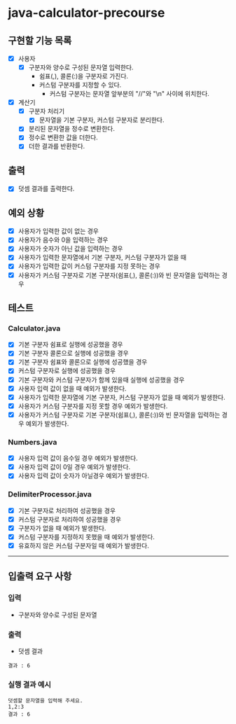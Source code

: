 # java-calculator-precourse

## 구현할 기능 목록

- [x] 사용자
    - [x] 구분자와 양수로 구성된 문자열 입력한다.
        - 쉼표(,), 콜론(:)을 구분자로 가진다.
        - 커스텀 구분자를 지정할 수 있다.
            - 커스텀 구분자는 문자열 앞부분의 "//"와 "\n" 사이에 위치한다.
- [x] 계산기
    - [x] 구분자 처리기
        - [x] 문자열을 기본 구분자, 커스텀 구분자로 분리한다.
    - [x] 분리된 문자열을 정수로 변환한다.
    - [x] 정수로 변환한 값을 더한다.
    - [x] 더한 결과를 반환한다.

## 출력

- [x] 덧셈 결과를 출력한다.

## 예외 상황

- [x] 사용자가 입력한 값이 없는 경우
- [x] 사용자가 음수와 0을 입력하는 경우
- [x] 사용자가 숫자가 아닌 값을 입력하는 경우
- [x] 사용자가 입력한 문자열에서 기본 구분자, 커스텀 구분자가 없을 때
- [x] 사용자가 입력한 값이 커스텀 구분자를 지정 못하는 경우
- [x] 사용자가 커스텀 구분자로 기본 구분자(쉼표(,), 콜론(:))와 빈 문자열을 입력하는 경우

## 테스트

### Calculator.java

- [x]  기본 구분자 쉼표로 실행에 성공했을 경우
- [x] 기본 구분자 콜론으로 실행에 성공했을 경우
- [x] 기본 구분자 쉼표와 콜론으로 실행에 성공했을 경우
- [x]  커스텀 구분자로 실행에 성공했을 경우
- [x]  기본 구분자와 커스텀 구분자가 함께 있을때 실행에 성공했을 경우
- [x]  사용자 입력 값이 없을 때 예외가 발생한다.
- [x]  사용자가 입력한 문자열에 기본 구분자, 커스텀 구분자가 없을 때 예외가 발생한다.
- [x]  사용자가 커스텀 구분자를 지정 못할 경우 예외가 발생한다.
- [x]  사용자가 커스텀 구분자로 기본 구분자(쉼표(,), 콜론(:))와 빈 문자열을 입력하는 경우 예외가 발생한다.

### Numbers.java

- [x]  사용자 입력 값이 음수일 경우 예외가 발생한다.
- [x]  사용자 입력 값이 0일 경우 예외가 발생한다.
- [x]  사용자 입력 값이 숫자가 아닐경우 예외가 발생한다.

### DelimiterProcessor.java

- [x] 기본 구분자로 처리하여 성공했을 경우
- [x] 커스텀 구분자로 처리하여 성공했을 경우
- [x] 구분자가 없을 때 예외가 발생한다.
- [x] 커스텀 구분자를 지정하지 못했을 때 예외가 발생한다.
- [x] 유효하지 않은 커스텀 구분자일 때 예외가 발생한다.

---

## 입출력 요구 사항

### 입력

- 구분자와 양수로 구성된 문자열

### 출력

- 덧셈 결과

```
결과 : 6
```

### 실행 결과 예시

```
덧셈할 문자열을 입력해 주세요.
1,2:3
결과 : 6
```